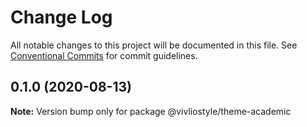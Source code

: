 # Change Log

All notable changes to this project will be documented in this file.
See [Conventional Commits](https://conventionalcommits.org) for commit guidelines.

## 0.1.0 (2020-08-13)

**Note:** Version bump only for package @vivliostyle/theme-academic
